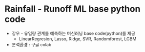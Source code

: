 # Rainfall - Runoff ML base python code
 - 강우 - 유입량 관계를 예측하는 머신러닝 base code(python)를 제공
   - LinearRegresion, Lasso, Ridge, SVR, Randomforest, LGBM
 - 분석환경 : 구글 colab
